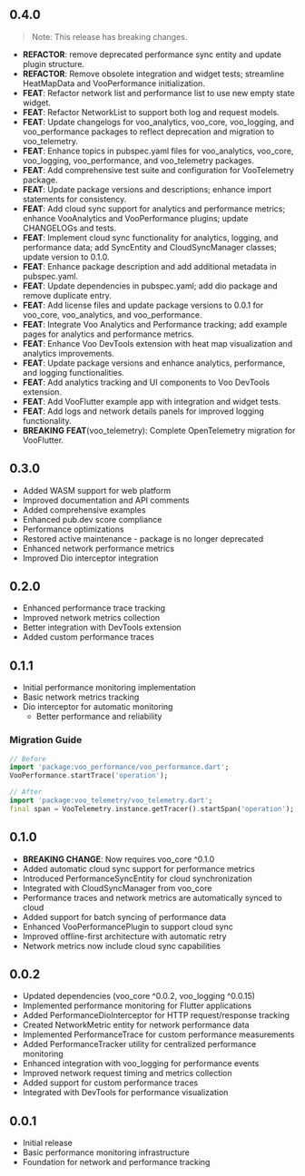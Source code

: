 ## 0.4.0

> Note: This release has breaking changes.

 - **REFACTOR**: remove deprecated performance sync entity and update plugin structure.
 - **REFACTOR**: Remove obsolete integration and widget tests; streamline HeatMapData and VooPerformance initialization.
 - **FEAT**: Refactor network list and performance list to use new empty state widget.
 - **FEAT**: Refactor NetworkList to support both log and request models.
 - **FEAT**: Update changelogs for voo_analytics, voo_core, voo_logging, and voo_performance packages to reflect deprecation and migration to voo_telemetry.
 - **FEAT**: Enhance topics in pubspec.yaml files for voo_analytics, voo_core, voo_logging, voo_performance, and voo_telemetry packages.
 - **FEAT**: Add comprehensive test suite and configuration for VooTelemetry package.
 - **FEAT**: Update package versions and descriptions; enhance import statements for consistency.
 - **FEAT**: Add cloud sync support for analytics and performance metrics; enhance VooAnalytics and VooPerformance plugins; update CHANGELOGs and tests.
 - **FEAT**: Implement cloud sync functionality for analytics, logging, and performance data; add SyncEntity and CloudSyncManager classes; update version to 0.1.0.
 - **FEAT**: Enhance package description and add additional metadata in pubspec.yaml.
 - **FEAT**: Update dependencies in pubspec.yaml; add dio package and remove duplicate entry.
 - **FEAT**: Add license files and update package versions to 0.0.1 for voo_core, voo_analytics, and voo_performance.
 - **FEAT**: Integrate Voo Analytics and Performance tracking; add example pages for analytics and performance metrics.
 - **FEAT**: Enhance Voo DevTools extension with heat map visualization and analytics improvements.
 - **FEAT**: Update package versions and enhance analytics, performance, and logging functionalities.
 - **FEAT**: Add analytics tracking and UI components to Voo DevTools extension.
 - **FEAT**: Add VooFlutter example app with integration and widget tests.
 - **FEAT**: Add logs and network details panels for improved logging functionality.
 - **BREAKING** **FEAT**(voo_telemetry): Complete OpenTelemetry migration for VooFlutter.

## 0.3.0

* Added WASM support for web platform
* Improved documentation and API comments
* Added comprehensive examples
* Enhanced pub.dev score compliance
* Performance optimizations
* Restored active maintenance - package is no longer deprecated
* Enhanced network performance metrics
* Improved Dio interceptor integration

## 0.2.0

* Enhanced performance trace tracking
* Improved network metrics collection
* Better integration with DevTools extension
* Added custom performance traces

## 0.1.1

* Initial performance monitoring implementation
* Basic network metrics tracking
* Dio interceptor for automatic monitoring
  - Better performance and reliability

### Migration Guide

```dart
// Before
import 'package:voo_performance/voo_performance.dart';
VooPerformance.startTrace('operation');

// After
import 'package:voo_telemetry/voo_telemetry.dart';
final span = VooTelemetry.instance.getTracer().startSpan('operation');
```

## 0.1.0

* **BREAKING CHANGE**: Now requires voo_core ^0.1.0
* Added automatic cloud sync support for performance metrics
* Introduced PerformanceSyncEntity for cloud synchronization
* Integrated with CloudSyncManager from voo_core
* Performance traces and network metrics are automatically synced to cloud
* Added support for batch syncing of performance data
* Enhanced VooPerformancePlugin to support cloud sync
* Improved offline-first architecture with automatic retry
* Network metrics now include cloud sync capabilities

## 0.0.2

* Updated dependencies (voo_core ^0.0.2, voo_logging ^0.0.15)
* Implemented performance monitoring for Flutter applications
* Added PerformanceDioInterceptor for HTTP request/response tracking
* Created NetworkMetric entity for network performance data
* Implemented PerformanceTrace for custom performance measurements
* Added PerformanceTracker utility for centralized performance monitoring
* Enhanced integration with voo_logging for performance events
* Improved network request timing and metrics collection
* Added support for custom performance traces
* Integrated with DevTools for performance visualization

## 0.0.1

* Initial release
* Basic performance monitoring infrastructure
* Foundation for network and performance tracking